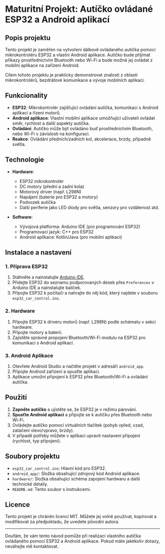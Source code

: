 # Maturitní Projekt: Autíčko ovládané ESP32 a Android aplikací

## Popis projektu

Tento projekt je zaměřen na vytvoření dálkově ovládaného autíčka pomocí mikrokontroléru ESP32 a vlastní Android aplikace. Autíčko bude přijímat příkazy prostřednictvím Bluetooth nebo Wi-Fi a bude možné jej ovládat z mobilní aplikace na zařízení Android.

Cílem tohoto projektu je prakticky demonstrovat znalosti z oblasti mikrokontrolérů, bezdrátové komunikace a vývoje mobilních aplikací.

## Funkcionality

- **ESP32**: Mikrokontrolér zajišťující ovládání autíčka, komunikaci s Android aplikací a řízení motorů.
- **Android aplikace**: Vlastní mobilní aplikace umožňující uživateli ovládat směr, rychlost a další aspekty autíčka.
- **Ovládání**: Autíčko může být ovládáno buď prostřednictvím Bluetooth, nebo Wi-Fi v závislosti na konfiguraci.
- **Reakce**: Ovládání předních/zadních kol, akcelerace, brzdy, případně světla.

## Technologie

- **Hardware**:
  - ESP32 mikrokontrolér
  - DC motory (přední a zadní kola)
  - Motorový driver (např. L298N)
  - Napájení (baterie pro ESP32 a motory)
  - Podvozek autíčka
  - Další periferie jako LED diody pro světla, senzory pro vzdálenost atd.

- **Software**:
  - Vývojová platforma: Arduino IDE (pro programování ESP32)
  - Programovací jazyk: C++ pro ESP32
  - Android aplikace: Kotlin/Java (pro mobilní aplikaci)

## Instalace a nastavení

### 1. Příprava ESP32
1. Stáhněte a nainstalujte [Arduino IDE](https://www.arduino.cc/en/software).
2. Přidejte ESP32 do seznamu podporovaných desek přes `Preferences` v Arduino IDE a nainstalujte balíček.
3. Připojte ESP32 k počítači a nahrajte do něj kód, který najdete v souboru `esp32_car_control.ino`.

### 2. Hardware
1. Připojte ESP32 k driveru motorů (např. L298N) podle schématu v sekci hardware.
2. Připojte motory a baterii.
3. Zajistěte správné propojení Bluetooth/Wi-Fi modulu na ESP32 pro komunikaci s Android aplikací.

### 3. Android Aplikace
1. Otevřete Android Studio a načtěte projekt v adresáři `android_app`.
2. Připojte Android zařízení a spusťte aplikaci.
3. Aplikace umožní připojení k ESP32 přes Bluetooth/Wi-Fi a ovládání autíčka.

## Použití

1. **Zapněte autíčko** a ujistěte se, že ESP32 je v režimu párování.
2. **Spusťte Android aplikaci** a připojte se k autíčku přes Bluetooth nebo Wi-Fi.
3. Ovládejte autíčko pomocí virtuálních tlačítek (pohyb vpřed, vzad, zatáčení vlevo/vpravo, brzdy).
4. V případě potřeby můžete v aplikaci upravit nastavení připojení (rychlost, typ připojení).

## Soubory projektu

- `esp32_car_control.ino`: Hlavní kód pro ESP32.
- `android_app/`: Složka obsahující zdrojový kód Android aplikace.
- `hardware/`: Složka obsahující schéma zapojení hardwaru a další technické detaily.
- `README.md`: Tento soubor s instrukcemi.

## Licence

Tento projekt je chráněn licencí MIT. Můžete jej volně používat, kopírovat a modifikovat za předpokladu, že uvedete původní autora.

---

Doufám, že vám tento návod pomůže při realizaci vlastního autíčka ovládaného pomocí ESP32 a Android aplikace. Pokud máte jakékoliv dotazy, neváhejte mě kontaktovat.
